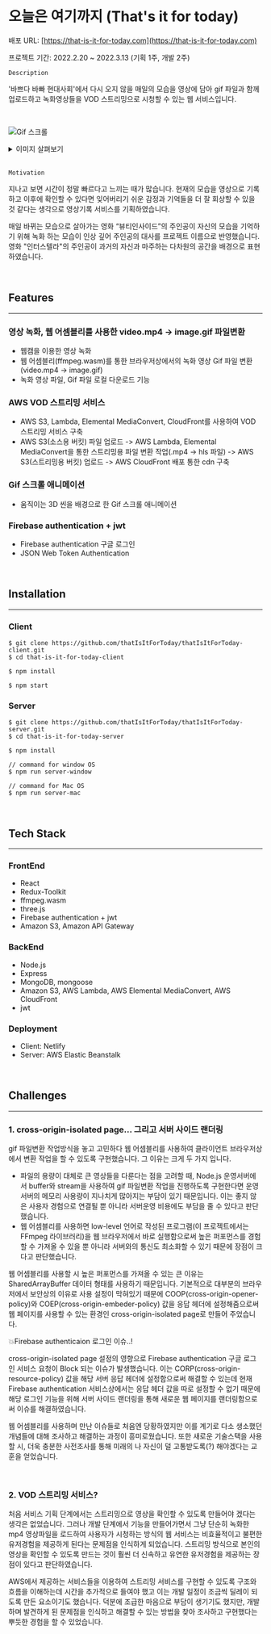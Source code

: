 # 오늘은 여기까지 (That's it for today)

배포 URL: [https://that-is-it-for-today.com](https://that-is-it-for-today.com)

프로젝트 기간: 2022.2.20 ~ 2022.3.13 (기획 1주, 개발 2주)

`Description`

'바쁘다 바빠 현대사회'에서 다시 오지 않을 매일의 모습을 영상에 담아 gif 파일과 함께 업로드하고 녹화영상들을 VOD 스트리밍으로 시청할 수 있는 웹 서비스입니다.

<br>

![Gif 스크롤](https://that-is-it-for-today.s3.ap-northeast-2.amazonaws.com/GIF_SCROLL.png)

<details>
<summary>이미지 살펴보기</summary>

![메인화면](<https://that-is-it-for-today.s3.ap-northeast-2.amazonaws.com/MAIN+(2).png>)

메인 랜딩페이지입니다.

![녹화](https://that-is-it-for-today.s3.ap-northeast-2.amazonaws.com/RECORDER.png)
녹화페이지입니다. 런타임을 확인하며 영상을 녹화합니다.

![변환](https://that-is-it-for-today.s3.ap-northeast-2.amazonaws.com/GIF_CONVERT.png)
녹화 완료버튼을 누르면 웹 어셈블리를 통해 브라우저상에서 녹화된 영상 파일을 Gif 파일로 변환합니다.
![미리보기](https://that-is-it-for-today.s3.ap-northeast-2.amazonaws.com/GIF_CONVERTED.jpg)
사용자는 변환된 Gif 파일을 녹화영상 미리보기 이미지로서 확인할 수 있습니다. 사용자는 해당 영상을 업로드하거나 재녹화 할 수 있습니다.

![Gif 스크롤](https://that-is-it-for-today.s3.ap-northeast-2.amazonaws.com/GIF_SCROLL.png)
내 영상보기 페이지입니다. 사용자가 업로드한 영상들의 리스트를 Gif 이미지로 보여주고 스크롤을 통해 확인할 수 있습니다. Gif 이미지를 클릭 시 해당 영상을 VOD 스트리밍으로 시청할 수 있습니다.

![스트리밍](https://that-is-it-for-today.s3.ap-northeast-2.amazonaws.com/DetailPage.jpg)
영상 디테일 페이지입니다. 해당 영상파일(.mp4)과 Gif 파일을 로컬 다운로드 할 수 있고 영상을 삭제할 수 있습니다.

</details>

<br>

`Motivation`

지나고 보면 시간이 정말 빠르다고 느끼는 때가 많습니다. 현재의 모습을 영상으로 기록하고 이후에 확인할 수 있다면 잊어버리기 쉬운 감정과 기억들을 더 잘 회상할 수 있을 것 같다는 생각으로 영상기록 서비스를 기획하였습니다.

매일 바뀌는 모습으로 살아가는 영화 “뷰티인사이드”의 주인공이 자신의 모습을 기억하기 위해 녹화 하는 모습이 인상 깊어 주인공의 대사를 프로젝트 이름으로 반영했습니다. 영화 "인터스텔라"의 주인공이 과거의 자신과 마주하는 다차원의 공간을 배경으로 표현하였습니다.

<br>

## Features

---

### **영상 녹화, 웹 어셈블리를 사용한 video.mp4 -> image.gif 파일변환**

- 웹캠을 이용한 영상 녹화
- 웹 어셈블리(ffmpeg.wasm)를 통한 브라우저상에서의 녹화 영상 Gif 파일 변환(video.mp4 -> image.gif)
- 녹화 영상 파일, Gif 파일 로컬 다운로드 기능

### **AWS VOD 스트리밍 서비스**

- AWS S3, Lambda, Elemental MediaConvert, CloudFront를 사용하여 VOD 스트리밍 서비스 구축
- AWS S3(소스용 버킷) 파일 업로드 -> AWS Lambda, Elemental MediaConvert을 통한 스트리밍용 파일 변환 작업(.mp4 -> hls 파일) -> AWS S3(스트리밍용 버킷) 업로드 -> AWS CloudFront 배포 통한 cdn 구축

### **Gif 스크롤 애니메이션**

- 움직이는 3D 씬을 배경으로 한 Gif 스크롤 애니메이션

### **Firebase authentication + jwt**

- Firebase authentication 구글 로그인
- JSON Web Token Authentication

<br>

## Installation

---

### **Client**

```
$ git clone https://github.com/thatIsItForToday/thatIsItForToday-client.git
$ cd that-is-it-for-today-client

$ npm install

$ npm start
```

### **Server**

```
$ git clone https://github.com/thatIsItForToday/thatIsItForToday-server.git
$ cd that-is-it-for-today-server

$ npm install

// command for window OS
$ npm run server-window

// command for Mac OS
$ npm run server-mac
```

<br>

## Tech Stack

---

### **FrontEnd**

- React
- Redux-Toolkit
- ffmpeg.wasm
- three.js
- Firebase authentication + jwt
- Amazon S3, Amazon API Gateway

### **BackEnd**

- Node.js
- Express
- MongoDB, mongoose
- Amazon S3, AWS Lambda, AWS Elemental MediaConvert, AWS CloudFront
- jwt

### **Deployment**

- Client: Netlify
- Server: AWS Elastic Beanstalk

<br>

## Challenges

---

### **1. cross-origin-isolated page... 그리고 서버 사이드 랜더링**

gif 파일변환 작업방식을 놓고 고민하다 웹 어셈블리를 사용하여 클라이언트 브라우저상에서 변환 작업을 할 수 있도록 구현했습니다. 그 이유는 크게 두 가지 입니다.

- 파일의 용량이 대체로 큰 영상들을 다룬다는 점을 고려할 때, Node.js 운영서버에서 buffer와 stream을 사용하여 gif 파일변환 작업을 진행하도록 구현한다면 운영서버의 메모리 사용량이 지나치게 많아지는 부담이 있기 때문입니다. 이는 좋지 않은 사용자 경험으로 연결될 뿐 아니라 서버운영 비용에도 부담을 줄 수 있다고 판단했습니다.
- 웹 어셈블리를 사용하면 low-level 언어로 작성된 프로그램(이 프로젝트에서는 FFmpeg 라이브러리)을 웹 브라우저에서 바로 실행함으로써 높은 퍼포먼스를 경험할 수 가져올 수 있을 뿐 아니라 서버와의 통신도 최소화할 수 있기 때문에 장점이 크다고 판단했습니다.

웹 어셈블리를 사용할 시 높은 퍼포먼스를 가져올 수 있는 큰 이유는 SharedArrayBuffer 데이터 형태를 사용하기 때문입니다. 기본적으로 대부분의 브라우저에서 보안상의 이유로 사용 설정이 막혀있기 때문에 COOP(cross-origin-opener-policy)와 COEP(cross-origin-embeder-policy) 값을 응답 헤더에 설정해줌으로써 웹 페이지를 사용할 수 있는 환경인 cross-origin-isolated page로 만들어 주었습니다.

💥Firebase authenticaion 로그인 이슈..!

cross-origin-isolated page 설정의 영향으로 Firebase authentication 구글 로그인 서비스 요청이 Block 되는 이슈가 발생했습니다. 이는 CORP(cross-origin-resource-policy) 값을 해당 서버 응답 헤더에 설정함으로써 해결할 수 있는데 현재 Firebase authentication 서비스상에서는 응답 헤더 값을 따로 설정할 수 없기 때문에 해당 로그인 기능을 위해 서버 사이드 랜더링을 통해 새로운 웹 페이지를 랜더링함으로써 이슈를 해결하였습니다.

웹 어셈블리를 사용하며 만난 이슈들로 처음엔 당황하였지만 이를 계기로 다소 생소했던 개념들에 대해 조사하고 해결하는 과정이 흥미로웠습니다. 또한 새로운 기술스택을 사용할 시, 더욱 충분한 사전조사를 통해 미래의 나 자신이 덜 고통받도록(?) 해야겠다는 교훈을 얻었습니다.

<br>

### **2. VOD 스트리밍 서비스?**

처음 서비스 기획 단계에서는 스트리밍으로 영상을 확인할 수 있도록 만들어야 겠다는 생각은 없었습니다. 그러나 개발 단계에서 기능을 만들어가면서 그냥 단순히 녹화한 mp4 영상파일을 로드하여 사용자가 시청하는 방식의 웹 서비스는 비효율적이고 불편한 유저경험을 제공하게 된다는 문제점을 인식하게 되었습니다. 스트리밍 방식으로 본인의 영상을 확인할 수 있도록 만드는 것이 훨씬 더 신속하고 유연한 유저경험을 제공하는 장점이 있다고 판단하였습니다.

AWS에서 제공하는 서비스들을 이용하여 스트리밍 서비스를 구현할 수 있도록 구조와 흐름을 이해하는데 시간을 추가적으로 들여야 했고 이는 개발 일정이 조금씩 딜레이 되도록 만든 요소이기도 했습니다. 덕분에 조급한 마음으로 부담이 생기기도 했지만, 개발하며 발견하게 된 문제점을 인식하고 해결할 수 있는 방법을 찾아 조사하고 구현했다는 뿌듯한 경험을 할 수 있었습니다.

<br>
